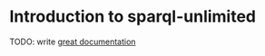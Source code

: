 # Introduction to sparql-unlimited

TODO: write [great documentation](http://jacobian.org/writing/great-documentation/what-to-write/)
